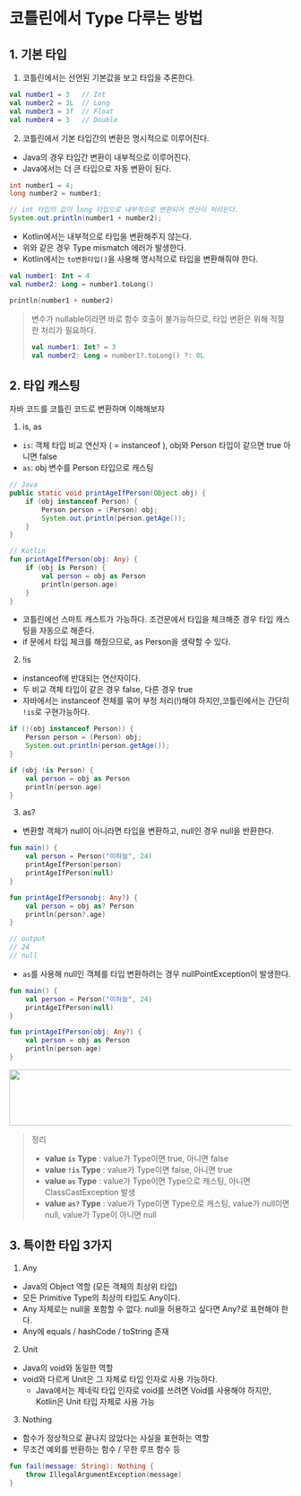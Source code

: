 # 코틀린에서 Type 다루는 방법
## 1. 기본 타입
1. 코틀린에서는 선언된 기본값을 보고 타입을 추론한다.
```kotlin
val number1 = 3   // Int
val number2 = 3L  // Long
val number3 = 3f  // Float
val number4 = 3   // Double
```
2. 코틀린에서 기본 타입간의 변환은 명시적으로 이루어진다.  
* Java의 경우 타입간 변환이 내부적으로 이루어진다.
* Java에서는 더 큰 타입으로 자동 변환이 된다.
```java
int number1 = 4;
long number2 = number1;

// int 타입의 값이 long 타입으로 내부적으로 변환되어 연산이 처리된다.
System.out.println(number1 + number2);
```

* Kotlin에서는 내부적으로 타입을 변환해주지 않는다.
* 위와 같은 경우 Type mismatch 에러가 발생한다.
* Kotlin에서는 `to변환타입()`을 사용해 명시적으로 타입을 변환해줘야 한다.
```kotlin
val number1: Int = 4
val number2: Long = number1.toLong()

println(number1 + number2)
```
> 변수가 nullable이라면 바로 함수 호출이 불가능하므로, 타입 변환은 위해 적절한 처리가 필요하다.
> ```kotlin
> val number1: Int? = 3
> val number2: Long = number1?.toLong() ?: 0L
> ```

## 2. 타입 캐스팅
자바 코드를 코틀린 코드로 변환하며 이해해보자 


1. is, as
* `is`: 객체 타입 비교 연산자 ( = instanceof ), obj와 Person 타입이 같으면 true 아니면 false
* `as`: obj 변수를 Person 타입으로 캐스팅
```java
// Java
public static void printAgeIfPerson(Object obj) {
    if (obj instanceof Person) {
        Person person = (Person) obj;
        System.out.println(person.getAge());
    }
}
```
```kotlin
// Kotlin
fun printAgeIfPerson(obj: Any) {
    if (obj is Person) {
        val person = obj as Person
        println(person.age)
    }
}
```
* 코틀린에선 스마트 캐스트가 가능하다. 조건문에서 타입을 체크해준 경우 타입 캐스팅을 자동으로 해준다.
* if 문에서 타입 체크를 해줬으므로, as Person을 생략할 수 있다.

2. !is
* instanceof에 반대되는 연산자이다.
* 두 비교 객체 타입이 같은 경우 false, 다른 경우 true
* 자바에서는 instanceof 전체를 묶어 부정 처리(!)해야 하지만,코틀린에서는 간단히 `!is`로 구현가능하다.
```java
if (!(obj instanceof Person)) {
    Person person = (Person) obj;
    System.out.println(person.getAge());
}
```
```kotlin
if (obj !is Person) {
    val person = obj as Person
    println(person.age)
}
```

3. as?
* 변환할 객체가 null이 아니라면 타입을 변환하고, null인 경우 null을 반환한다.
```kotlin
fun main() {
    val person = Person("이하늘", 24)
    printAgeIfPerson(person)
    printAgeIfPerson(null)
}

fun printAgeIfPersonobj: Any?) {
    val person = obj as? Person
    println(person?.age)
}

// output
// 24
// null
```
* `as`를 사용해 null인 객체를 타입 변환하려는 경우 nullPointException이 발생한다.
```kotlin
fun main() {
    val person = Person("이하늘", 24)
    printAgeIfPerson(null)
}

fun printAgeIfPerson(obj: Any?) {
    val person = obj as Person
    println(person.age)
}
```
<img src="https://user-images.githubusercontent.com/50009240/210415000-a91e9108-7cf7-4ac4-88df-9afbcb55414c.png" width="780" height="100">

> 정리
> * **value `is` Type** : value가 Type이면 true, 아니면 false
> * **value `!is` Type** : value가 Type이면 false, 아니면 true
> * **value `as` Type** : value가 Type이면 Type으로 캐스팅, 아니면 ClassCastException 발생
> * **value `as?` Type** : value가 Type이면 Type으로 캐스팅, value가 null이면 null, value가 Type이 아니면 null                                                                                                                  

## 3. 특이한 타입 3가지
1. Any
* Java의 Object 역할 (모든 객체의 최상위 타입)
* 모든 Primitive Type의 최상의 타입도 Any이다.
* Any 자체로는 null을 포함할 수 없다. null을 허용하고 싶다면 Any?로 표현해야 한다.
* Any에 equals / hashCode / toString 존재

2. Unit
* Java의 void와 동일한 역할 
* void와 다르게 Unit은 그 자체로 타입 인자로 사용 가능하다.
  * Java에서는 제네릭 타입 인자로 void를 쓰려면 Void를 사용해야 하지만, Kotlin은 Unit 타입 자체로 사용 가능 

3. Nothing
* 함수가 정상적으로 끝나지 않았다는 사실을 표현하는 역할
* 무조건 예외를 반환하는 함수 / 무한 루프 함수 등 
```kotlin
fun fail(message: String): Nothing {
    throw IllegalArgumentException(message)
}
```                                                                                                                                                                                                                                                                      
